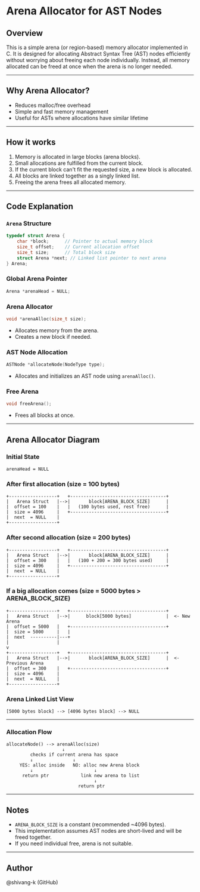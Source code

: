 # Arena Allocator for AST Nodes

## Overview

This is a simple arena (or region-based) memory allocator implemented in C. It is designed for allocating Abstract Syntax Tree (AST) nodes efficiently without worrying about freeing each node individually. Instead, all memory allocated can be freed at once when the arena is no longer needed.

---

## Why Arena Allocator?

- Reduces malloc/free overhead
- Simple and fast memory management
- Useful for ASTs where allocations have similar lifetime

---

## How it works

1. Memory is allocated in large blocks (arena blocks).
2. Small allocations are fulfilled from the current block.
3. If the current block can't fit the requested size, a new block is allocated.
4. All blocks are linked together as a singly linked list.
5. Freeing the arena frees all allocated memory.

---

## Code Explanation

### `Arena` Structure

```c
typedef struct Arena {
    char *block;      // Pointer to actual memory block
    size_t offset;    // Current allocation offset
    size_t size;      // Total block size
    struct Arena *next; // Linked list pointer to next arena
} Arena;
```

### Global Arena Pointer

```c
Arena *arenaHead = NULL;
```

### Arena Allocator

```c
void *arenaAlloc(size_t size);
```
- Allocates memory from the arena.
- Creates a new block if needed.

### AST Node Allocation

```c
ASTNode *allocateNode(NodeType type);
```
- Allocates and initializes an AST node using `arenaAlloc()`.

### Free Arena

```c
void freeArena();
```
- Frees all blocks at once.

---

## Arena Allocator Diagram

### Initial State

```
arenaHead = NULL
```

### After first allocation (size = 100 bytes)

```
+------------------+   +------------------------------------+
|   Arena Struct   |-->|       block[ARENA_BLOCK_SIZE]      |
|  offset = 100    |   |   (100 bytes used, rest free)      |
|  size = 4096     |   +------------------------------------+
|  next  = NULL    |
+------------------+
```

### After second allocation (size = 200 bytes)

```
+------------------+   +------------------------------------+
|   Arena Struct   |-->|       block[ARENA_BLOCK_SIZE]      |
|  offset = 300    |   |   (100 + 200 = 300 bytes used)     |
|  size = 4096     |   +------------------------------------+
|  next  = NULL    |
+------------------+
```

### If a big allocation comes (size = 5000 bytes > ARENA_BLOCK_SIZE)

```
+------------------+   +------------------------------------+
|   Arena Struct   |-->|      block[5000 bytes]             |  <- New Arena
|  offset = 5000   |   +------------------------------------+
|  size = 5000     |   |
|  next  ----------|---+
|                  |
v
+------------------+   +------------------------------------+
|   Arena Struct   |-->|       block[ARENA_BLOCK_SIZE]      |  <- Previous Arena
|  offset = 300    |   +------------------------------------+
|  size = 4096     |
|  next  = NULL    |
+------------------+
```

### Arena Linked List View

```
[5000 bytes block] --> [4096 bytes block] --> NULL
```

---

### Allocation Flow

```
allocateNode() --> arenaAlloc(size)
                     ↓
         checks if current arena has space
         ↓               ↓
     YES: alloc inside   NO: alloc new Arena block 
         ↓                       ↓
      return ptr            link new arena to list
                                 ↓
                           return ptr
```

---

## Notes

- `ARENA_BLOCK_SIZE` is a constant (recommended ~4096 bytes).
- This implementation assumes AST nodes are short-lived and will be freed together.
- If you need individual free, arena is not suitable.

---

## Author

@shivang-k (GitHub)

